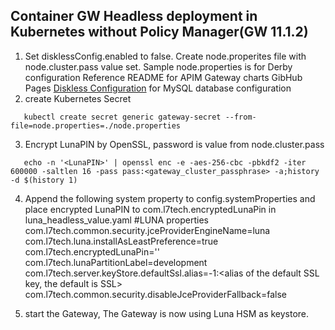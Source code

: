 ## Container GW Headless deployment in Kubernetes without Policy Manager(GW 11.1.2)
1. Set disklessConfig.enabled to false. Create node.properites file with node.cluster.pass value set. Sample node.properties is for Derby configuration
   Reference README for APIM Gateway charts GibHub Pages [Diskless Configuration](https://github.com/CAAPIM/apim-charts/blob/stable/charts/gateway/README.md#diskless-configuration) for MySQL database configuration
2. create Kubernetes Secret
```
   kubectl create secret generic gateway-secret --from-file=node.properties=./node.properties
```
3. Encrypt LunaPIN by OpenSSL, password is value from node.cluster.pass
```
   echo -n '<LunaPIN>' | openssl enc -e -aes-256-cbc -pbkdf2 -iter 600000 -saltlen 16 -pass pass:<gateway_cluster_passphrase> -a;history -d $(history 1)
```
4. Append the following system property to config.systemProperties and place encrypted LunaPIN to com.l7tech.encryptedLunaPin in luna_headless_value.yaml
   #LUNA properties
   com.l7tech.common.security.jceProviderEngineName=luna
   com.l7tech.luna.installAsLeastPreference=true
   com.l7tech.encryptedLunaPin='<EncryptedLunaPartitionPassword>'
   com.l7tech.lunaPartitionLabel=development
   com.l7tech.server.keyStore.defaultSsl.alias=-1:<alias of the default SSL key, the default is SSL>
   com.l7tech.common.security.disableJceProviderFallback=false

3. start the Gateway, The Gateway is now using Luna HSM as keystore.